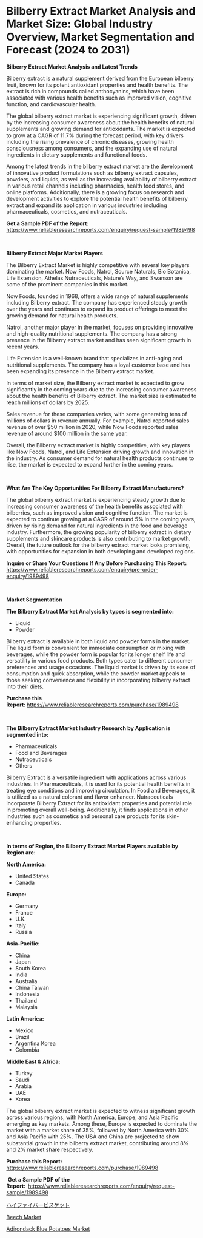 <p><h1>Bilberry Extract Market Analysis and Market Size: Global Industry Overview, Market Segmentation and Forecast (2024 to 2031)</h1></p><p><strong>Bilberry Extract Market Analysis and Latest Trends</strong></p>
<p><p>Bilberry extract is a natural supplement derived from the European bilberry fruit, known for its potent antioxidant properties and health benefits. The extract is rich in compounds called anthocyanins, which have been associated with various health benefits such as improved vision, cognitive function, and cardiovascular health.</p><p>The global bilberry extract market is experiencing significant growth, driven by the increasing consumer awareness about the health benefits of natural supplements and growing demand for antioxidants. The market is expected to grow at a CAGR of 11.7% during the forecast period, with key drivers including the rising prevalence of chronic diseases, growing health consciousness among consumers, and the expanding use of natural ingredients in dietary supplements and functional foods.</p><p>Among the latest trends in the bilberry extract market are the development of innovative product formulations such as bilberry extract capsules, powders, and liquids, as well as the increasing availability of bilberry extract in various retail channels including pharmacies, health food stores, and online platforms. Additionally, there is a growing focus on research and development activities to explore the potential health benefits of bilberry extract and expand its application in various industries including pharmaceuticals, cosmetics, and nutraceuticals.</p></p>
<p><strong>Get a Sample PDF of the Report:&nbsp;</strong> <a href="https://www.reliableresearchreports.com/enquiry/request-sample/1989498">https://www.reliableresearchreports.com/enquiry/request-sample/1989498</a></p>
<p>&nbsp;</p>
<p><strong>Bilberry Extract Major Market Players</strong></p>
<p><p>The Bilberry Extract Market is highly competitive with several key players dominating the market. Now Foods, Natrol, Source Naturals, Bio Botanica, Life Extension, Athelas Nutraceuticals, Nature’s Way, and Swanson are some of the prominent companies in this market.</p><p>Now Foods, founded in 1968, offers a wide range of natural supplements including Bilberry extract. The company has experienced steady growth over the years and continues to expand its product offerings to meet the growing demand for natural health products.</p><p>Natrol, another major player in the market, focuses on providing innovative and high-quality nutritional supplements. The company has a strong presence in the Bilberry extract market and has seen significant growth in recent years.</p><p>Life Extension is a well-known brand that specializes in anti-aging and nutritional supplements. The company has a loyal customer base and has been expanding its presence in the Bilberry extract market.</p><p>In terms of market size, the Bilberry extract market is expected to grow significantly in the coming years due to the increasing consumer awareness about the health benefits of Bilberry extract. The market size is estimated to reach millions of dollars by 2025.</p><p>Sales revenue for these companies varies, with some generating tens of millions of dollars in revenue annually. For example, Natrol reported sales revenue of over $50 million in 2020, while Now Foods reported sales revenue of around $100 million in the same year.</p><p>Overall, the Bilberry extract market is highly competitive, with key players like Now Foods, Natrol, and Life Extension driving growth and innovation in the industry. As consumer demand for natural health products continues to rise, the market is expected to expand further in the coming years.</p></p>
<p>&nbsp;</p>
<p><strong>What Are The Key Opportunities For Bilberry Extract Manufacturers?</strong></p>
<p><p>The global bilberry extract market is experiencing steady growth due to increasing consumer awareness of the health benefits associated with bilberries, such as improved vision and cognitive function. The market is expected to continue growing at a CAGR of around 5% in the coming years, driven by rising demand for natural ingredients in the food and beverage industry. Furthermore, the growing popularity of bilberry extract in dietary supplements and skincare products is also contributing to market growth. Overall, the future outlook for the bilberry extract market looks promising, with opportunities for expansion in both developing and developed regions.</p></p>
<p><strong>Inquire or Share Your Questions If Any Before Purchasing This Report:</strong> <a href="https://www.reliableresearchreports.com/enquiry/pre-order-enquiry/1989498">https://www.reliableresearchreports.com/enquiry/pre-order-enquiry/1989498</a></p>
<p>&nbsp;</p>
<p><strong>Market Segmentation</strong></p>
<p><strong>The Bilberry Extract Market Analysis by types is segmented into:</strong></p>
<p><ul><li>Liquid</li><li>Powder</li></ul></p>
<p><p>Bilberry extract is available in both liquid and powder forms in the market. The liquid form is convenient for immediate consumption or mixing with beverages, while the powder form is popular for its longer shelf life and versatility in various food products. Both types cater to different consumer preferences and usage occasions. The liquid market is driven by its ease of consumption and quick absorption, while the powder market appeals to those seeking convenience and flexibility in incorporating bilberry extract into their diets.</p></p>
<p><strong>Purchase this Report:&nbsp;</strong><a href="https://www.reliableresearchreports.com/purchase/1989498">https://www.reliableresearchreports.com/purchase/1989498</a></p>
<p>&nbsp;</p>
<p><strong>The Bilberry Extract Market Industry Research by Application is segmented into:</strong></p>
<p><ul><li>Pharmaceuticals</li><li>Food and Beverages</li><li>Nutraceuticals</li><li>Others</li></ul></p>
<p><p>Bilberry Extract is a versatile ingredient with applications across various industries. In Pharmaceuticals, it is used for its potential health benefits in treating eye conditions and improving circulation. In Food and Beverages, it is utilized as a natural colorant and flavor enhancer. Nutraceuticals incorporate Bilberry Extract for its antioxidant properties and potential role in promoting overall well-being. Additionally, it finds applications in other industries such as cosmetics and personal care products for its skin-enhancing properties.</p></p>
<p>&nbsp;</p>
<p><strong>In terms of Region, the Bilberry Extract Market Players available by Region are:</strong></p>
<p>
    <p> <strong> North America: </strong>
        <ul>
            <li>United States</li>
            <li>Canada</li>
        </ul>
        </p> 
    <p> <strong> Europe: </strong>
        <ul>
            <li>Germany</li>
            <li>France</li>
            <li>U.K.</li>
            <li>Italy</li>
            <li>Russia</li>
        </ul>
        </p> 
    <p> <strong> Asia-Pacific: </strong>
        <ul>
            <li>China</li>
            <li>Japan</li>
            <li>South Korea</li>
            <li>India</li>
            <li>Australia</li>
            <li>China Taiwan</li>
            <li>Indonesia</li>
            <li>Thailand</li>
            <li>Malaysia</li>
        </ul>
        </p> 
    <p> <strong> Latin America: </strong>
        <ul>
            <li>Mexico</li>
            <li>Brazil</li>
            <li>Argentina Korea</li>
            <li>Colombia</li>
        </ul>
        </p> 
    <p> <strong> Middle East & Africa: </strong>
        <ul>
            <li>Turkey</li>
            <li>Saudi</li>
            <li>Arabia</li>
            <li>UAE</li>
            <li>Korea</li>
        </ul>
    </p>
    </p>
<p><p>The global bilberry extract market is expected to witness significant growth across various regions, with North America, Europe, and Asia Pacific emerging as key markets. Among these, Europe is expected to dominate the market with a market share of 35%, followed by North America with 30% and Asia Pacific with 25%. The USA and China are projected to show substantial growth in the bilberry extract market, contributing around 8% and 2% market share respectively.</p></p>
<p><strong>Purchase this Report: </strong><a href="https://www.reliableresearchreports.com/purchase/1989498">https://www.reliableresearchreports.com/purchase/1989498</a></p>
<p>&nbsp;<strong>Get a Sample PDF of the Report:&nbsp;&nbsp;</strong><a href="https://www.reliableresearchreports.com/enquiry/request-sample/1989498">https://www.reliableresearchreports.com/enquiry/request-sample/1989498</a></p>
<p><strong></strong></p>
<p><p><a href="https://medium.com/@nikolaskirlin2023/%E3%83%8F%E3%82%A4%E3%83%95%E3%82%A1%E3%82%A4%E3%83%90%E3%83%BC%E3%83%93%E3%82%B9%E3%82%B1%E3%83%83%E3%83%88%E3%81%AE%E5%B8%82%E5%A0%B4%E8%A6%8F%E6%A8%A1%E3%81%A8%E5%B8%82%E5%A0%B4%E5%8B%95%E5%90%91-%E5%AE%8C%E5%85%A8%E3%81%AA%E7%94%A3%E6%A5%AD%E6%A6%82%E8%A6%81-2024%E5%B9%B4%E3%81%8B%E3%82%892031%E5%B9%B4%E3%81%BE%E3%81%A7-eaae7386e59d">ハイファイバービスケット</a></p><p><a href="https://github.com/wwwkeltoum/Market-Research-Report-List-2/blob/main/beech-market.md">Beech Market</a></p><p><a href="https://github.com/gamblestampleyjenny50m5sl6/Market-Research-Report-List-1/blob/main/adirondack-blue-potatoes-market.md">Adirondack Blue Potatoes Market</a></p></p>